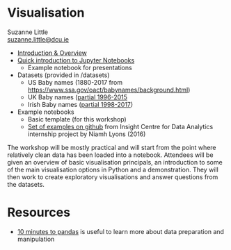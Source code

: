 # Visualisation

Suzanne Little    
[suzanne.little@dcu.ie](mailto:suzanne.little@dcu.ie)

* [Introduction & Overview](https://docs.google.com/presentation/d/1g4BLJ6Kp78i7YZpswFDCMLNeacVHifjEu1ahGy8IYV0/edit?usp=sharing)
* [Quick introduction to Jupyter Notebooks](https://docs.google.com/presentation/d/1JosbJduGcDv0UuioJ6nbdQBJlOsyLYLQ2z5aV6BuyY8/edit?usp=sharing)
    * Example notebook for presentations
* Datasets (provided in /datasets)
    * US Baby names (1880-2017 from https://www.ssa.gov/oact/babynames/background.html)
    * UK Baby names ([partial 1996-2015 ](https://www.ons.gov.uk/peoplepopulationandcommunity/birthsdeathsandmarriages/livebirths)
    * Irish Baby names ([partial 1998-2017](https://www.cso.ie/px/pxeirestat/Database/eirestat/Irish%20Babies%20Names/Irish%20Babies%20Names_statbank.asp?SP=Irish%20Babies%20Names&Planguage=0))
* Example notebooks
    * Basic template (for this workshop)
    * [Set of examples on github](https://github.com/nimar21/datavis-project) from Insight Centre for Data Analytics internship project by Niamh Lyons (2016)

The workshop will be mostly practical and will start from the point where relatively clean data has been loaded into a notebook. Attendees will be given an overview of basic visualisation principals, an introduction to some of the main visualisation options in Python and a demonstration. They will then work to create exploratory visualisations and answer questions from the datasets.

# Resources

* [10 minutes to pandas](http://pandas.pydata.org/pandas-docs/stable/10min.html) is useful to learn more about data preparation and manipulation
